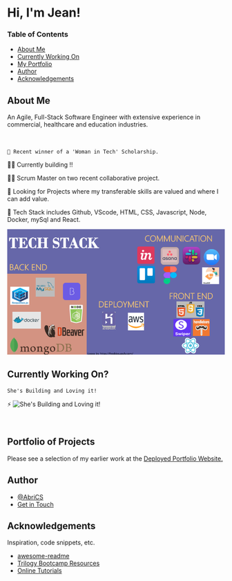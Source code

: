 # Hi, I'm Jean! 

### Table of Contents
* [About Me](#about-me)<br>
* [Currently Working On](#currently-working-on)<br>
* [My Portfolio](#portfolio-of-projects)<br>
* [Author](#author)<br>
* [Acknowledgements](#acknowledgements)<br>

## About Me
An Agile, Full-Stack Software Engineer with extensive experience in commercial, healthcare and education industries.

```


💬 Recent winner of a 'Woman in Tech' Scholarship.

```


👩‍💻  Currently building !!

👯‍♀️  Scrum Master on two recent collaborative project. 

🤔  Looking for Projects where my transferable skills are valued and where I can add value.

🧠  Tech Stack includes Github, VScode, HTML, CSS, Javascript, Node, Docker, mySql and React.

![Technical Stack Training](./Assets/Image/Techstack.png)
<br>


## Currently Working On?
```
She's Building and Loving it!
```
⚡️ ![She's Building and Loving it!](https://media.giphy.com/media/GvSU8xa3RNDVFjWOZz/giphy.gif)

<br>
   

## Portfolio of Projects
 Please see a selection of my earlier work at the [Deployed Portfolio Website.](https://abrics.github.io/Abri-CS/)

  


## Author
- [@AbriCS](https://www.iteration50.io)
- [Get in Touch](mailto:devs@iteration50.io)

## Acknowledgements

 Inspiration, code snippets, etc.

- [awesome-readme](https://github.com/matiassingers/awesome-readme)
- [Trilogy Bootcamp Resources](https://www.trilogyed.com)
- [Online Tutorials](https://youtu.be/TQyOL1u10EI)



